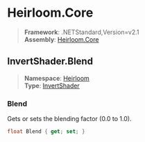 # Heirloom.Core

> **Framework**: .NETStandard,Version=v2.1  
> **Assembly**: [Heirloom.Core][0]  

## InvertShader.Blend

> **Namespace**: [Heirloom][0]  
> **Type**: [InvertShader][1]  

### Blend

Gets or sets the blending factor (0.0 to 1.0).

```cs
float Blend { get; set; }
```

[0]: ../Heirloom.Core.md
[1]: Heirloom.InvertShader.md
